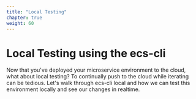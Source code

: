 ```yaml
---
title: "Local Testing"
chapter: true
weight: 60
---
```


# Local Testing using the ecs-cli

Now that you've deployed your microservice environment to the cloud, what about local testing? To continually push to the cloud while iterating can be tedious. Let's walk through ecs-cli local and how we can test this environment locally and see our changes in realtime.
